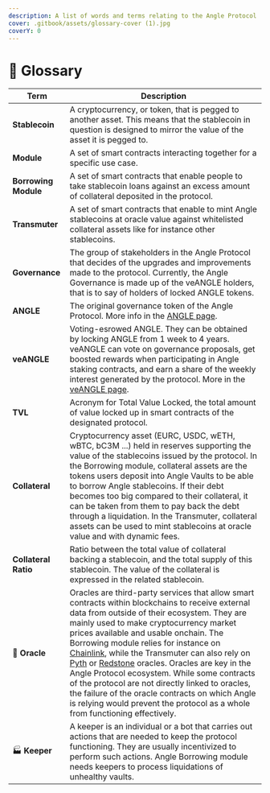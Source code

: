 ```yaml
---
description: A list of words and terms relating to the Angle Protocol
cover: .gitbook/assets/glossary-cover (1).jpg
coverY: 0
---
```


# 📒 Glossary

| Term                 | Description                                                                                                                                                                                                                                                                                                                                                                                                                                                                                                                                                                                                                                                                                   |
| -------------------- | --------------------------------------------------------------------------------------------------------------------------------------------------------------------------------------------------------------------------------------------------------------------------------------------------------------------------------------------------------------------------------------------------------------------------------------------------------------------------------------------------------------------------------------------------------------------------------------------------------------------------------------------------------------------------------------------- |
| **Stablecoin**       | A cryptocurrency, or token, that is pegged to another asset. This means that the stablecoin in question is designed to mirror the value of the asset it is pegged to.                                                                                                                                                                                                                                                                                                                                                                                                                                                                                                                         |
| **Module**           | A set of smart contracts interacting together for a specific use case.                                                                                                                                                                                                                                                                                                                                                                                                                                                                                                                                                                                                                        |
| **Borrowing Module** | A set of smart contracts that enable people to take stablecoin loans against an excess amount of collateral deposited in the protocol.                                                                                                                                                                                                                                                                                                                                                                                                                                                                                                                                                        |
| **Transmuter**       | A set of smart contracts that enable to mint Angle stablecoins at oracle value against whitelisted collateral assets like for instance other stablecoins.                                                                                                                                                                                                                                                                                                                                                                                                                                                                                                                                     |
| **Governance**       | The group of stakeholders in the Angle Protocol that decides of the upgrades and improvements made to the protocol. Currently, the Angle Governance is made up of the veANGLE holders, that is to say of holders of locked ANGLE tokens.                                                                                                                                                                                                                                                                                                                                                                                                                                                      |
| **ANGLE**            | The original governance token of the Angle Protocol. More info in the [ANGLE page](governance/angle-token.md).                                                                                                                                                                                                                                                                                                                                                                                                                                                                                                                                                                                |
| **veANGLE**          | Voting-esrowed ANGLE. They can be obtained by locking ANGLE from 1 week to 4 years. veANGLE can vote on governance proposals, get boosted rewards when participating in Angle staking contracts, and earn a share of the weekly interest generated by the protocol. More in the [veANGLE page](governance/veANGLE/).                                                                                                                                                                                                                                                                                                                                                                          |
| **TVL**              | Acronym for Total Value Locked, the total amount of value locked up in smart contracts of the designated protocol.                                                                                                                                                                                                                                                                                                                                                                                                                                                                                                                                                                            |
| **Collateral**       | Cryptocurrency asset (EURC, USDC, wETH, wBTC, bC3M ...) held in reserves supporting the value of the stablecoins issued by the protocol. In the Borrowing module, collateral assets are the tokens users deposit into Angle Vaults to be able to borrow Angle stablecoins. If their debt becomes too big compared to their collateral, it can be taken from them to pay back the debt through a liquidation. In the Transmuter, collateral assets can be used to mint stablecoins at oracle value and with dynamic fees.                                                                                                                                                                      |
| **Collateral Ratio** | Ratio between the total value of collateral backing a stablecoin, and the total supply of this stablecoin. The value of the collateral is expressed in the related stablecoin.                                                                                                                                                                                                                                                                                                                                                                                                                                                                                                                |
| 🔱 **Oracle**        | Oracles are third-party services that allow smart contracts within blockchains to receive external data from outside of their ecosystem. They are mainly used to make cryptocurrency market prices available and usable onchain. The Borrowing module relies for instance on [Chainlink](https://chain.link), while the Transmuter can also rely on [Pyth](https://pyth.network) or [Redstone](https://redstone.finance) oracles. Oracles are key in the Angle Protocol ecosystem. While some contracts of the protocol are not directly linked to oracles, the failure of the oracle contracts on which Angle is relying would prevent the protocol as a whole from functioning effectively. |
| 🏭 **Keeper**        | A keeper is an individual or a bot that carries out actions that are needed to keep the protocol functioning. They are usually incentivized to perform such actions. Angle Borrowing module needs keepers to process liquidations of unhealthy vaults.                                                                                                                                                                                                                                                                                                                                                                                                                                        |
